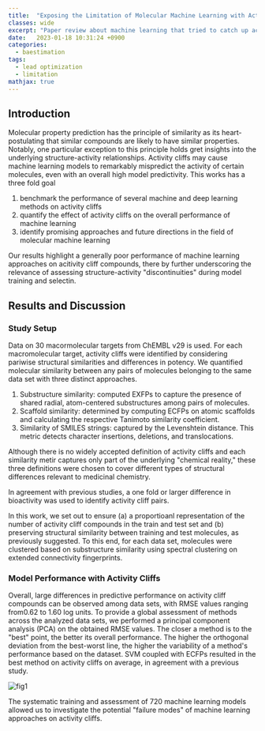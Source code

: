```yaml
---
title:  "Exposing the Limitation of Molecular Machine Learning with Activity Cliffs(2022)"
classes: wide
excerpt: "Paper review about machine learning that tried to catch up activity cliff"
date:   2023-01-18 10:31:24 +0900
categories: 
  - baestimation
tags:
  - lead optimization
  - limitation
mathjax: true
---
```


## Introduction

Molecular property prediction has the principle of similarity as its heart-postulating that similar compounds are likely to have similar properties. Notably, one particular exception to this principle holds gret insights into the underlying structure-activity relationships. Activity cliffs may cause machine learning models to remarkably mispredict the activity of certain molecules, even with an overall high model predictivity. 
This works has a three fold goal

1. benchmark the performance of several machine and deep learning methods on activity cliffs
2. quantify the effect of activity cliffs on the overall performance of machine learning
3. identify promising approaches and future directions in the field of molecular machine learning

Our results highlight a generally poor performance of machine learning approaches on acitivity cliff compounds, there by further underscoring the relevance of assessing structure-activity "discontinuities" during model training and selectin. 

## Results and Discussion

### Study Setup
Data on 30 macormolecular targets from ChEMBL v29 is used. For each macromolecular target, activity cliffs were identified by considering pariwise structural similarities and differences in potency. We quantified molecular similarity between any pairs of molecules belonging to the same data set with three distinct approaches. 

1. Substructure similarity: computed EXFPs to capture the presence of shared radial, atom-centered substructures among pairs of molecules. 
2. Scaffold similarity: determined by computing ECFPs on atomic scaffolds and calculating the respective Tanimoto similarity coefficient. 
3. Similarity of SMILES strings: captured by the Levenshtein distance. This metric detects character insertions, deletions, and translocations. 

Although there is no widely accepted definition of activity cliffs and each similarity metir captures only part of the underlying "chemical reality," these three definitions were chosen to cover different types of structural differences relevant to medicinal chemistry. 

In agreement with previous studies, a one fold or larger difference in bioactivity was used to identify activity cliff pairs. 

In this work, we set out to ensure (a) a proportioanl representation of the number of activity cliff compounds in the train and test set and (b) preserving structural similarity between training and test molecules, as previously suggested. To this end, for each data set, molecules were clustered based on substructure similarity using spectral clustering on extended connectivity fingerprints. 

### Model Performance with Activity Cliffs
Overall, large differences in predictive performance on activity cliff compounds can be observed among data sets, with RMSE values ranging from0.62 to 1.60 log units. To provide a global assessment of methods across the analyzed data sets, we performed a principal component analysis (PCA) on the obtained RMSE values. The closer a method is to the "best" point, the better its overall performance. The higher the orthogonal deviation from the best-worst line, the higher the variability of a method's performance based on the dataset. SVM coupled with ECFPs resulted in the best method on activity cliffs on average, in agreement with a previous study. 

![fig1](https://jasonkim8652.github.io/assets/images/ACE_1.png)

The systematic training and assessment of 720 machine learning models allowed us to investigate the potential "failure modes" of machine learning approaches on activity cliffs. 